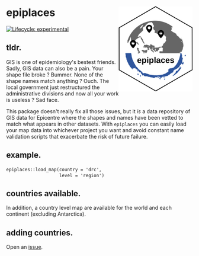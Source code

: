 # epiplaces <img src="man/figures/logo.svg" align="right" width='200'/>
<!-- badges: start -->
[![Lifecycle:
experimental](https://img.shields.io/badge/lifecycle-experimental-orange.svg)](https://www.tidyverse.org/lifecycle/#experimental)
<!-- badges: end -->

## tldr.
GIS is one of epidemiology's bestest friends. Sadly, GIS data can also be a pain. Your shape file broke ? Bummer. None of the shape names match anything ? Ouch. The local government just restructured the administrative divisions and now all your work is useless ? Sad face.

This package doesn't really fix all those issues, but it *is* a data repository of GIS data for Epicentre where the shapes and names have been vetted to match what appears in other datasets. With `epiplaces` you can easily load your map data into whichever project you want and avoid constant name validation scripts that exacerbate the risk of future failure. 

## example.

```{r}
epiplaces::load_map(country = 'drc',
                    level = 'region')
```

## countries available.
<!-- epimaps:availability -->

In addition, a country level map are available for the world and each continent (excluding
Antarctica).

## adding countries.
Open an [issue](https://github.com/ceisenhauer/epimaps/issues).

